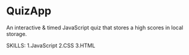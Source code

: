 # QuizApp

An interactive & timed JavaScript quiz that stores a high scores in local storage.

SKILLS:
1.JavaScript
2.CSS
3.HTML
